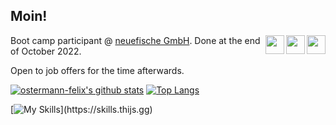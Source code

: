 ## Moin! 
<a href="mailto:ostermann-felix@web.de?subject=[GitHub]%20Source%20Han%20Sans"><img align="right" src="https://cdn2.iconfinder.com/data/icons/font-awesome/1792/envelope-square-512.png" height="30" width="30"/></a>
<a href="https://www.linkedin.com/in/felixostermann/" target="blank"><img align="right" src="https://cdn2.iconfinder.com/data/icons/font-awesome/1792/linkedin-square-512.png" height="30" width="30"/></a>
<a href="https://twitter.com/thebearfelix">
  <img align="right" src="https://cdn2.iconfinder.com/data/icons/font-awesome/1792/twitter-square-512.png" height="30" width="30"/></a>

Boot camp participant @ [neuefische GmbH](https://www.neuefische.de/). Done at the end of October 2022. 

Open to job offers for the time afterwards.

[![ostermann-felix's github stats](https://github-readme-stats.vercel.app/api?username=ostermann-felix&theme=codeSTACKr)](https://github.com/anuraghazra/github-readme-stats) [![Top Langs](https://github-readme-stats.vercel.app/api/top-langs/?username=ostermann-felix&layout=compact&theme=codeSTACKr)](https://github.com/anuraghazra/github-readme-stats)


[![My Skills](https://skills.thijs.gg/icons?i=js,ts,react,mongodb,nodejs,html,css,figma,)](https://skills.thijs.gg)
